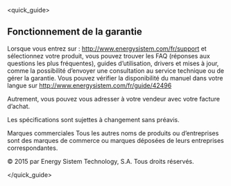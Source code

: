 <quick_guide>
##  Fonctionnement de la garantie

Lorsque vous entrez sur : http://www.energysistem.com/fr/support et sélectionnez votre produit, vous pouvez trouver les FAQ (réponses aux questions les plus fréquentes), guides d’utilisation, drivers et mises à jour, comme la possibilité
d’envoyer une consultation au service technique ou de gérer la garantie.
Vous pouvez vérifier la disponibilité du manuel dans votre langue sur http://www.energysistem.com/fr/guide/42496
 
Autrement, vous pouvez vous adresser à votre vendeur avec votre facture d’achat.

Les spécifications sont sujettes à changement sans préavis.

Marques commerciales
Tous les autres noms de produits ou d’entreprises sont des marques de commerce ou
marques déposées de leurs entreprises correspondantes.

© 2015 par Energy Sistem Technology, S.A. Tous droits réservés.

</quick_guide>

